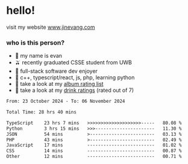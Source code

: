 # hello!

visit my website www.jinevang.com

### who is this person?
- 🦦 my name is evan                                                                  
- 🫒 recently graduated CSSE student from UWB
- 🥕 full-stack software dev enjoyer
- 🍚 c++, typescript/react, js, php, learning python
- 🎹 take a look at my [album rating list](https://bit.ly/albumratings)
- 🧋 take a look at my [drink ratings](https://bit.ly/drinkratings) (rated out of 7)

<!---
jinevang/jinevang is a ✨ special ✨ repository because its `README.md` (this file) appears on your GitHub profile.
You can click the Preview link to take a look at your changes.
--->
<!--START_SECTION:waka-->

```txt
From: 23 October 2024 - To: 06 November 2024

Total Time: 28 hrs 40 mins

TypeScript    23 hrs 7 mins   >>>>>>>>>>>>>>>>>>>>-----   80.08 %
Python        3 hrs 15 mins   >>>----------------------   11.30 %
JSON          54 mins         >------------------------   03.13 %
PHP           43 mins         >------------------------   02.49 %
JavaScript    17 mins         -------------------------   01.02 %
CSS           14 mins         -------------------------   00.87 %
Other         12 mins         -------------------------   00.71 %
```

<!--END_SECTION:waka-->
